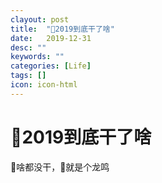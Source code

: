 ```yaml
---
clayout: post
title:  "👴2019到底干了啥"
date:   2019-12-31
desc: ""
keywords: ""
categories: [Life]
tags: []
icon: icon-html
---
```


# 👴2019到底干了啥

👴啥都没干，👴就是个龙鸣